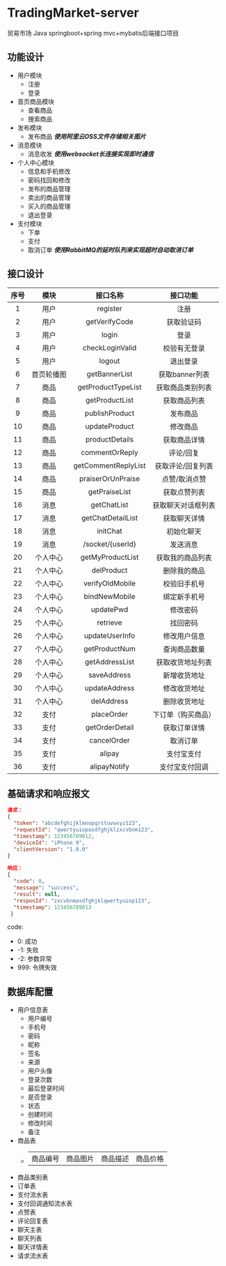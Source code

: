 # TradingMarket-server
贸易市场 Java springboot+spring mvc+mybatis后端接口项目

## 功能设计
- 用户模块
    - 注册
    - 登录
- 首页商品模块
    - 查看商品
    - 搜索商品
- 发布模块
    - 发布商品 ***使用阿里云OSS文件存储相关图片***
- 消息模块
    - 消息收发 ***使用websocket长连接实现即时通信***
- 个人中心模块
    - 信息和手机修改
    - 密码找回和修改
    - 发布的商品管理
    - 卖出的商品管理
    - 买入的商品管理
    - 退出登录
- 支付模块
    - 下单
    - 支付
    - 取消订单 ***使用RabbitMQ的延时队列来实现超时自动取消订单***

## 接口设计
|序号|模块|接口名称|接口功能|
|:---:|:---:|:---:|:---:|
|1|用户|register|注册|
|2|用户|getVerifyCode|获取验证码|
|3|用户|login|登录|
|4|用户|checkLoginValid|校验有无登录|
|5|用户|logout|退出登录|
|6|首页轮播图|getBannerList|获取banner列表|
|7|商品|getProductTypeList|获取商品类别列表|
|8|商品|getProductList|获取商品列表|
|9|商品|publishProduct|发布商品|
|10|商品|updateProduct|修改商品|
|11|商品|productDetails|获取商品详情|
|12|商品|commentOrReply|评论/回复|
|13|商品|getCommentReplyList|获取评论/回复列表|
|14|商品|praiserOrUnPraise|点赞/取消点赞|
|15|商品|getPraiseList|获取点赞列表|
|16|消息|getChatList|获取聊天对话框列表|
|17|消息|getChatDetailList|获取聊天详情|
|18|消息|initChat|初始化聊天|
|19|消息|/socket/{userId}|发送消息|
|20|个人中心|getMyProductList|获取我的商品列表|
|21|个人中心|delProduct|删除我的商品|
|22|个人中心|verifyOldMobile|校验旧手机号|
|23|个人中心|bindNewMobile|绑定新手机号|
|24|个人中心|updatePwd|修改密码|
|25|个人中心|retrieve|找回密码|
|26|个人中心|updateUserInfo|修改用户信息|
|27|个人中心|getProductNum|查询商品数量|
|28|个人中心|getAddressList|获取收货地址列表|
|29|个人中心|saveAddress|新增收货地址|
|30|个人中心|updateAddress|修改收货地址|
|31|个人中心|delAddress|删除收货地址|
|32|支付|placeOrder|下订单（购买商品）|
|33|支付|getOrderDetail|获取订单详情|
|34|支付|cancelOrder|取消订单|
|35|支付|alipay|支付宝支付|
|36|支付|alipayNotify|支付宝支付回调|

## 基础请求和响应报文

```json
请求：
{
  "token": "abcdefghijklmnopqrstuvwxyz123",
  "requestId": "qwertyuiopasdfghjklzxcvbnm123",
  "timestamp": 123456789012,
  "deviceId": "iPhone 9",
  "clientVersion": "1.0.0"
}

响应：
{
  "code": 0,
  "message": "success",
  "result": null,
  "responId": "zxcvbnmasdfghjklqwertyuiop123",
  "timestamp": 123456789013
 }
```

code:
-   0: 成功
-  -1: 失败
-  -2: 参数异常
- 999: 令牌失效

## 数据库配置

- 用户信息表
    - 用户编号
    - 手机号
    - 密码
    - 昵称
    - 签名
    - 来源
    - 用户头像
    - 登录次数
    - 最后登录时间
    - 是否登录
    - 状态
    - 创建时间
    - 修改时间
    - 备注
- 商品表
    - |||||
      |:---:|:---:|:---:|:---:|
      |商品编号|商品图片|商品描述|商品价格|
- 商品类别表
- 订单表
- 支付流水表
- 支付回调通知流水表
- 点赞表
- 评论回复表
- 聊天主表
- 聊天列表
- 聊天详情表
- 请求流水表





